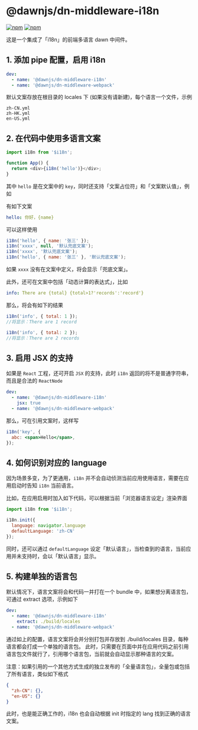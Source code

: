# @dawnjs/dn-middleware-i18n

[![npm](https://img.shields.io/npm/v/@dawnjs/dn-middleware-i18n)](https://www.npmjs.com/package/@dawnjs/dn-middleware-i18n)
[![npm](https://img.shields.io/npm/dw/@dawnjs/dn-middleware-i18n)](https://www.npmjs.com/package/@dawnjs/dn-middleware-i18n)

这是一个集成了「i18n」的前端多语言 dawn 中间件。

## 1. 添加 pipe 配置，启用 i18n

```yml
dev:
  - name: '@dawnjs/dn-middleware-i18n'
  - name: '@dawnjs/dn-middleware-webpack'
```

默认文案存放在根目录的 locales 下 (如果没有请新建)，每个语言一个文件，示例

```
zh-CN.yml
zh-HK.yml
en-US.yml
```

## 2. 在代码中使用多语言文案

```js
import i18n from '$i18n';

function App() {
  return <div>{i18n('hello')}</div>;
}
```

其中 `hello` 是在文案中的 `key`，同时还支持「文案占位符」和「文案默认值」，例如

有如下文案

```yml
hello: 你好，{name}
```

可以这样使用

```js
i18n('hello', { name: '张三' });
i18n('xxxx', null, '默认兜底文案');
i18n('xxxx', '默认兜底文案');
i18n('hello', { name: '张三' }, '默认兜底文案');
```

如果 `xxxx` 没有在文案中定义，将会显示「兜底文案」。

此外，还可在文案中包括「动态计算的表达式」，比如

```yml
info: There are {total} {total>1?'records':'record'}
```

那么，将会有如下的结果

```js
i18n('info', { total: 1 });
//将显示：There are 1 record

i18n('info', { total: 2 });
//将显示：There are 2 records
```

## 3. 启用 JSX 的支持

如果是 `React` 工程，还可开启 `JSX` 的支持，此时 `i18n` 返回的将不是普通字符串，而且是合法的 `ReactNode`

```yml
dev:
  - name: '@dawnjs/dn-middleware-i18n'
    jsx: true
  - name: '@dawnjs/dn-middleware-webpack'
```

那么，可在引用文案时，这样写

```jsx
i18n('key', {
  abc: <span>Hello</span>,
});
```

## 4. 如何识别对应的 language

因为场景多变，为了更通用，`i18n` 并不会自动侦测当前应用使用语言，需要在应用启动时告知 `i18n` 当前语言。

比如，在应用启用时加入如下代码，可以根据当前「浏览器语言设定」渲染界面

```js
import i18n from '$i18n';

i18n.init({
  language: navigator.language
  defaultLanguage: 'zh-CN'
});
```

同时，还可以通过 `defaultLanguage` 设定「默认语言」，当检查到的语言，当前应用并未支持时，会以「默认语言」显示。

## 5. 构建单独的语言包

默认情况下，语言文案将会和代码一并打在一个 bundle 中，如果想分离语言包，可通过 extract 选项，示例如下

```yml
dev:
  - name: '@dawnjs/dn-middleware-i18n'
    extract: ./build/locales
  - name: '@dawnjs/dn-middleware-webpack'
```

通过如上的配置，语言文案将会并分别打包并存放到 ./build/locales 目录，每种语言都会打成一个单独的语言包。
此时，只需要在页面中并在应用代码之前引用语言包文件就行了，引用哪个语言包，当前就会自动显示那种语言的文案。

注意：如果引用的一个其他方式生成的独立发布的「全量语言包」，全量包或包括了所有语言，类似如下格式

```json
{
  "zh-CN": {},
  "en-US": {}
}
```

此时，也是能正确工作的，i18n 也会自动根据 init 时指定的 lang 找到正确的语言文案。

